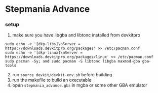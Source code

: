 # Stepmania Advance
### setup
1. make sure you have libgba and libtonc installed from devkitpro
```
sudo echo -e '[dkp-libs]\nServer = https://downloads.devkitpro.org/packages' >> /etc/pacman.conf
sudo echo -e '[dkp-linux]\nServer = https://downloads.devkitpro.org/packages/linux' >> /etc/pacman.conf
sudo pacman -Sy; and sudo pacman -S libtonc libgba maxmod-gba gba-tools
```
2. run `source devkit/devkit-env.sh` before building
3. run the makefile to build an executable
4. open `stepmania_advance.gba` in mgba or some other GBA emulator
